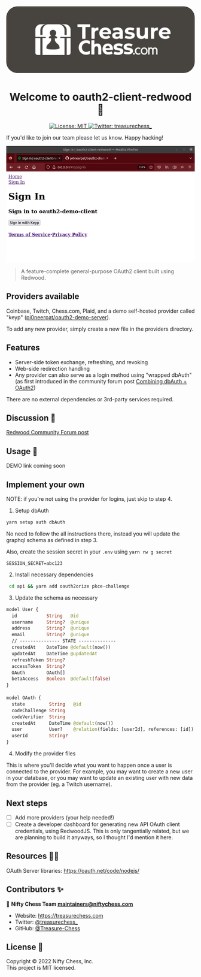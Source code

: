 <h1 align="center"><img width="600" style="border-radius: 30px;" src="https://github.com/treasure-chess/treasure-chess/blob/main/github-header.png?raw=true"/></h1>
<h1 align="center">Welcome to oauth2-client-redwood 👋</h1>
<p align="center">
  <a href="#" target="_blank">
    <img alt="License: MIT" src="https://img.shields.io/badge/License-MIT-yellow.svg" />
  </a>
  <a href="https://twitter.com/treasure chess_" target="_blank">
    <img alt="Twitter: treasurechess_" src="https://img.shields.io/twitter/follow/treasurechess_.svg?style=social" />
  </a>
</p>

If you'd like to join our team please let us know. Happy hacking!

<p align="center">
<img width="600px" src="oauth2-client-redwood.gif"/>
</p>

> A feature-complete general-purpose OAuth2 client built using Redwood.

## Providers available

Coinbase, Twitch, Chess.com, Plaid, and a demo self-hosted provider called "keyp" ([pi0neerpat/oauth2-demo-server](https://github.com/pi0neerpat/oauth2-demo-server)).

To add any new provider, simply create a new file in the providers directory.

## Features

- Server-side token exchange, refreshing, and revoking
- Web-side redirection handling
- Any provider can also serve as a login method using "wrapped dbAuth" (as first introduced in the community forum post [Combining dbAuth + OAuth2](https://community.redwoodjs.com/t/combining-dbauth-oauth2/2452/8))

There are no external dependencies or 3rd-party services required.

## Discussion 💬

[Redwood Community Forum post](https://community.redwoodjs.com/t/i-made-passportjs-for-redwood/4343?u=pi0neerpat)

## Usage 📙

DEMO link coming soon
## Implement your own

NOTE: if you're not using the provider for logins, just skip to step 4.

1. Setup dbAuth

```bash
yarn setup auth dbAuth
```

No need to follow the all instructions there, instead you will update the graphql schema as defined in step 3.

Also, create the session secret in your `.env` using `yarn rw g secret`

```
SESSION_SECRET=abc123
```

2. Install necessary dependencies

```bash
 cd api && yarn add oauth2orize pkce-challenge
```

3. Update the schema as necessary

```graphql
model User {
  id           String   @id
  username     String?  @unique
  address      String?  @unique
  email        String?  @unique
  // --------------- STATE --------------
  createdAt    DateTime @default(now())
  updatedAt    DateTime @updatedAt
  refreshToken String?
  accessToken  String?
  OAuth        OAuth[]
  betaAccess   Boolean  @default(false)
}

model OAuth {
  state         String   @id
  codeChallenge String
  codeVerifier  String
  createdAt     DateTime @default(now())
  user          User?    @relation(fields: [userId], references: [id])
  userId        String?
}
```

4. Modify the provider files

This is where you'll decide what you want to happen once a user is connected to the provider. For example, you may want to create a new user in your database, or you may want to update an existing user with new data from the provider (eg. a Twitch username).
## Next steps

- [ ] Add more providers (your help needed!)
- [ ] Create a developer dashboard for generating new API OAuth client credentials, using RedwoodJS. This is only tangentially related, but we are planning to build it anyways, so I thought I'd mention it here.
## Resources 🧑‍💻

OAuth Server libraries: https://oauth.net/code/nodejs/

## Contributors ✨

👤 **Nifty Chess Team <maintainers@niftychess.com>**

- Website: https://treasurechess.com
- Twitter: [@treasurechess\_](https://twitter.com/treasurechess_)
- GitHub: [@Treasure-Chess](https://github.com/Treasure-Chess)

## License 📝

Copyright © 2022 Nifty Chess, Inc.<br />
This project is MIT licensed.




